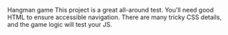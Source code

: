 Hangman game
This project is a great all-around test. You'll need good HTML to ensure accessible navigation. There are many tricky CSS details, and the game logic will test your JS.
